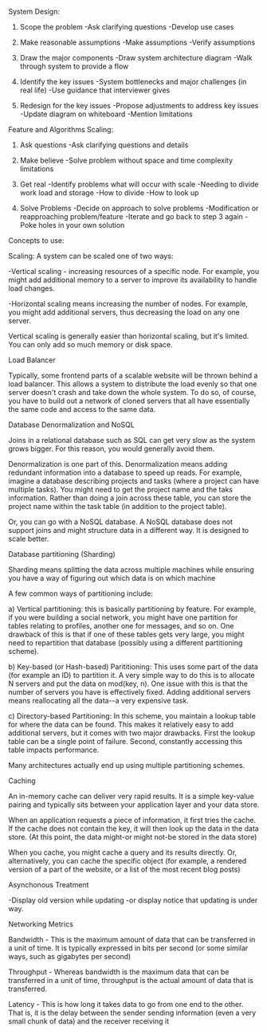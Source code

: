 System Design:

1. Scope the problem
   -Ask clarifying questions
   -Develop use cases

2. Make reasonable assumptions
   -Make assumptions
   -Verify assumptions

3. Draw the major components
   -Draw system architecture diagram
   -Walk through system to provide a flow

4. Identify the key issues
   -System bottlenecks and major challenges (in real life)
   -Use guidance that interviewer gives

5. Redesign for the key issues
   -Propose adjustments to address key issues
   -Update diagram on whiteboard
   -Mention limitations

Feature and Algorithms Scaling:

1. Ask questions
   -Ask clarifying questions and details

2. Make believe
   -Solve problem without space and time complexity limitations

3. Get real
   -Identify problems what will occur with scale
   -Needing to divide work load and storage
   -How to divide
   -How to look up

4. Solve Problems
   -Decide on approach to solve problems
   -Modification or reapproaching problem/feature
   -Iterate and go back to step 3 again
   -Poke holes in your own solution

Concepts to use:

Scaling: A system can be scaled one of two ways:

-Vertical scaling - increasing resources of a specific node. For example, you might add additional memory to a server to improve its availability to handle load changes.

-Horizontal scaling means increasing the number of nodes. For example, you might add additional servers, thus decreasing the load on any one server.

Vertical scaling is generally easier than horizontal scaling, but it's limited. You can only add so much memory or disk space.

Load Balancer

Typically, some frontend parts of a scalable website will be thrown behind a load balancer.
This allows a system to distribute the load evenly so that one server doesn't crash and take down
the whole system. To do so, of course, you have to build out a network of cloned servers that all have essentially the same code and access to the same data.

Database Denormalization and NoSQL

Joins in a relational database such as SQL can get very slow as the system grows bigger. For this reason, you would generally avoid them.

Denormalization is one part of this. Denormalization means adding redundant information into a database to speed up reads. For example, imagine a database describing projects and tasks (where a project can have multiple tasks). You might need to get the project name and the taks information. Rather than doing a join across these table, you can store the project name within the task table (in addition to the project table).

Or, you can go with a NoSQL database. A NoSQL database does not support joins and might structure data in a different way. It is designed to scale better.

Database partitioning (Sharding)

Sharding means splitting the data across multiple machines while ensuring you have a way of figuring out which data is on which machine

A few common ways of partitioning include:

a) Vertical partitioning: this is basically partitioning by feature. For example, if you were building a social network, you might have one partition for tables relating to profiles, another one for messages, and so on. One drawback of this is that if one of these tables gets very large, you might need to repartition that database (possibly using a different partitioning scheme).

b) Key-based (or Hash-based) Parititioning: This uses some part of the data (for example an ID) to partition it. A very simple way to do this is to allocate N servers and put the data on mod(key, n). One issue with this is that the number of servers you have is effectively fixed. Adding additional servers means reallocating all the data--a very expensive task.

c) Directory-based Partitioning: In this scheme, you maintain a lookup table for where the data can be found. This makes it relatively easy to add additional servers, but it comes with two major drawbacks. First the lookup table can be a single point of failure. Second, constantly accessing this table impacts performance.

Many architectures actually end up using multiple partitioning schemes.

Caching

An in-memory cache can deliver very rapid results. It is a simple key-value pairing and typically sits between your application layer and your data store.

When an application requests a piece of information, it first tries the cache. If the cache does not contain the key, it will then look up the data in the data store. (At this point, the data might-or might not-be stored in the data store)

When you cache, you might cache a query and its results directly. Or, alternatively, you can cache the specific object (for example, a rendered version of a part of the website, or a list of the most recent blog posts)

Asynchonous Treatment

-Display old version while updating
-or display notice that updating is under way.

Networking Metrics

Bandwidth - This is the maximum amount of data that can be transferred in a unit of time.
It is typically expressed in bits per second (or some similar ways, such as gigabytes per second)

Throughput - Whereas bandwidth is the maximum data that can be transferred in a unit of time,
throughput is the actual amount of data that is transferred.

Latency - This is how long it takes data to go from one end to the other. That is, it is the delay
between the sender sending information (even a very small chunk of data) and the receiver receiving it

